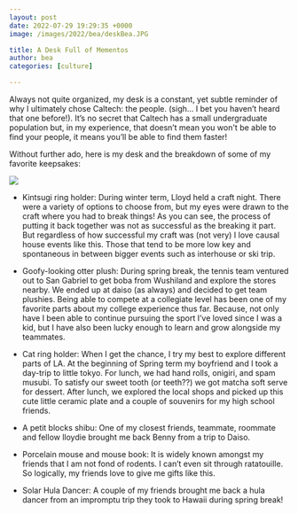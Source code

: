 ```yaml
---
layout: post
date: 2022-07-29 19:29:35 +0000
image: /images/2022/bea/deskBea.JPG

title: A Desk Full of Mementos
author: bea
categories: [culture]

---
```

Always not quite organized, my desk is a constant, yet subtle reminder of why I ultimately chose Caltech: the people. (sigh… I bet you haven’t heard that one before!). It’s no secret that Caltech has a small undergraduate population but, in my experience, that doesn’t mean you won't be able to find your people, it means you’ll be able to find them faster!

Without further ado, here is my desk and the breakdown of some of my favorite keepsakes:

![](/images/2022/bea/deskBea.JPG)

* Kintsugi ring holder: During winter term, Lloyd held a craft night. There were a variety of options to choose from, but my eyes were drawn to the craft where you had to break things! As you can see, the process of putting it back together was not as successful as the breaking it part. But regardless of how successful my craft was (not very) I love causal house events like this. Those that tend to be more low key and spontaneous in between bigger events such as interhouse or ski trip.


* Goofy-looking otter plush: During spring break, the tennis team ventured out to San Gabriel to get boba from Wushiland and explore the stores nearby. We ended up at daiso (as always) and decided to get team plushies. Being able to compete at a collegiate level has been one of my favorite parts about my college experience thus far. Because, not only have I been able to continue pursuing the sport I’ve loved since I was a kid, but I have also been lucky enough to learn and grow alongside my teammates.


* Cat ring holder: When I get the chance, I try my best to explore different parts of LA. At the beginning of Spring term my boyfriend and I took a day-trip to little tokyo. For lunch, we had hand rolls, onigiri, and spam musubi. To satisfy our sweet tooth (or teeth??) we got matcha soft serve for dessert. After lunch, we explored the local shops and picked up this cute little ceramic plate and a couple of souvenirs for my high school friends.


* A petit blocks shibu: One of my closest friends, teammate, roommate and fellow lloydie brought me back Benny from a trip to Daiso.


* Porcelain mouse and mouse book: It is widely known amongst my friends that I am not fond of rodents. I can’t even sit through ratatouille. So logically, my friends love to give me gifts like this.


* Solar Hula Dancer: A couple of my friends brought me back a hula dancer from an impromptu trip they took to Hawaii during spring break!